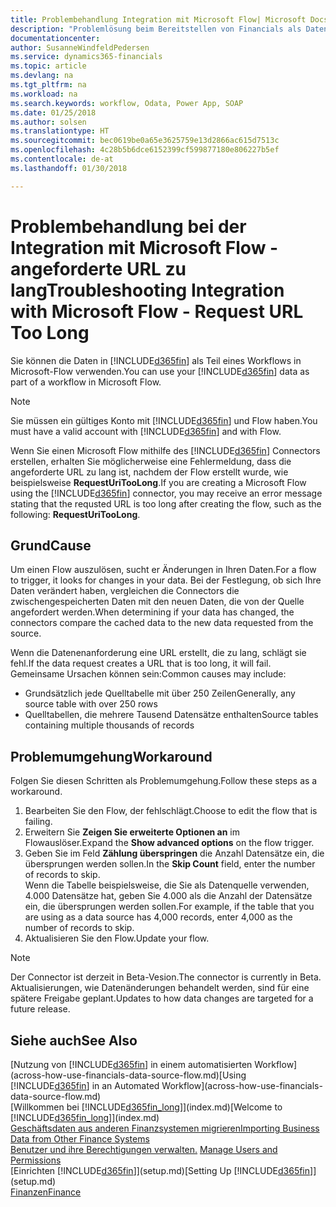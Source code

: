 ```yaml
---
title: Problembehandlung Integration mit Microsoft Flow| Microsoft Docs
description: "Problemlösung beim Bereitstellen von Financials als Datenquelle und beim Definieren einer OData-URL für Ihre Webdienste, um eine Geschäfts-App mithilfe einem automatisierten Workflow zu erstellen."
documentationcenter: 
author: SusanneWindfeldPedersen
ms.service: dynamics365-financials
ms.topic: article
ms.devlang: na
ms.tgt_pltfrm: na
ms.workload: na
ms.search.keywords: workflow, Odata, Power App, SOAP
ms.date: 01/25/2018
ms.author: solsen
ms.translationtype: HT
ms.sourcegitcommit: bec0619be0a65e3625759e13d2866ac615d7513c
ms.openlocfilehash: 4c28b5b6dce6152399cf599877180e806227b5ef
ms.contentlocale: de-at
ms.lasthandoff: 01/30/2018

---
```

# <a name="troubleshooting-integration-with-microsoft-flow---request-url-too-long"></a><span data-ttu-id="9c4c6-103">Problembehandlung bei der Integration mit Microsoft Flow - angeforderte URL zu lang</span><span class="sxs-lookup"><span data-stu-id="9c4c6-103">Troubleshooting Integration with Microsoft Flow - Request URL Too Long</span></span>
<span data-ttu-id="9c4c6-104">Sie können die Daten in [!INCLUDE[d365fin](includes/d365fin_md.md)] als Teil eines Workflows in Microsoft-Flow verwenden.</span><span class="sxs-lookup"><span data-stu-id="9c4c6-104">You can use your [!INCLUDE[d365fin](includes/d365fin_md.md)] data as part of a workflow in Microsoft Flow.</span></span>  

> [!NOTE]  
>   <span data-ttu-id="9c4c6-105">Sie müssen ein gültiges Konto mit [!INCLUDE[d365fin](includes/d365fin_md.md)] und Flow haben.</span><span class="sxs-lookup"><span data-stu-id="9c4c6-105">You must have a valid account with [!INCLUDE[d365fin](includes/d365fin_md.md)] and with Flow.</span></span>  

<span data-ttu-id="9c4c6-106">Wenn Sie einen Microsoft Flow mithilfe des [!INCLUDE[d365fin](includes/d365fin_md.md)] Connectors erstellen, erhalten Sie möglicherweise eine Fehlermeldung, dass die angeforderte URL zu lang ist, nachdem der Flow erstellt wurde, wie beispielsweise **RequestUriTooLong**.</span><span class="sxs-lookup"><span data-stu-id="9c4c6-106">If you are creating a Microsoft Flow using the [!INCLUDE[d365fin](includes/d365fin_md.md)] connector, you may receive an error message stating that the requsted URL is too long after creating the flow, such as the following: **RequestUriTooLong**.</span></span>

## <a name="cause"></a><span data-ttu-id="9c4c6-107">Grund</span><span class="sxs-lookup"><span data-stu-id="9c4c6-107">Cause</span></span>
<span data-ttu-id="9c4c6-108">Um einen Flow auszulösen, sucht er Änderungen in Ihren Daten.</span><span class="sxs-lookup"><span data-stu-id="9c4c6-108">For a flow to trigger, it looks for changes in your data.</span></span> <span data-ttu-id="9c4c6-109">Bei der Festlegung, ob sich Ihre Daten verändert haben, vergleichen die Connectors die zwischengespeicherten Daten mit den neuen Daten, die von der Quelle angefordert werden.</span><span class="sxs-lookup"><span data-stu-id="9c4c6-109">When determining if your data has changed, the connectors compare the cached data to the new data requested from the source.</span></span>  

<span data-ttu-id="9c4c6-110">Wenn die Datenenanforderung eine URL erstellt, die zu lang, schlägt sie fehl.</span><span class="sxs-lookup"><span data-stu-id="9c4c6-110">If the data request creates a URL that is too long, it will fail.</span></span> <span data-ttu-id="9c4c6-111">Gemeinsame Ursachen können sein:</span><span class="sxs-lookup"><span data-stu-id="9c4c6-111">Common causes may include:</span></span>
- <span data-ttu-id="9c4c6-112">Grundsätzlich jede Quelltabelle mit über 250 Zeilen</span><span class="sxs-lookup"><span data-stu-id="9c4c6-112">Generally, any source table with over 250 rows</span></span>
- <span data-ttu-id="9c4c6-113">Quelltabellen, die mehrere Tausend Datensätze enthalten</span><span class="sxs-lookup"><span data-stu-id="9c4c6-113">Source tables containing multiple thousands of records</span></span>

## <a name="workaround"></a><span data-ttu-id="9c4c6-114">Problemumgehung</span><span class="sxs-lookup"><span data-stu-id="9c4c6-114">Workaround</span></span>
<span data-ttu-id="9c4c6-115">Folgen Sie diesen Schritten als Problemumgehung.</span><span class="sxs-lookup"><span data-stu-id="9c4c6-115">Follow these steps as a workaround.</span></span>
1. <span data-ttu-id="9c4c6-116">Bearbeiten Sie den Flow, der fehlschlägt.</span><span class="sxs-lookup"><span data-stu-id="9c4c6-116">Choose to edit the flow that is failing.</span></span>
2. <span data-ttu-id="9c4c6-117">Erweitern Sie **Zeigen Sie erweiterte Optionen an** im Flowauslöser.</span><span class="sxs-lookup"><span data-stu-id="9c4c6-117">Expand the **Show advanced options** on the flow trigger.</span></span>
3. <span data-ttu-id="9c4c6-118">Geben Sie im Feld **Zählung überspringen** die Anzahl Datensätze ein, die übersprungen werden sollen.</span><span class="sxs-lookup"><span data-stu-id="9c4c6-118">In the **Skip Count** field, enter the number of records to skip.</span></span>  
<span data-ttu-id="9c4c6-119">Wenn die Tabelle beispielsweise, die Sie als Datenquelle verwenden, 4.000 Datensätze hat, geben Sie 4.000 als die Anzahl der Datensätze ein, die übersprungen werden sollen.</span><span class="sxs-lookup"><span data-stu-id="9c4c6-119">For example, if the table that you are using as a data source has 4,000 records, enter 4,000 as the number of records to skip.</span></span>
4. <span data-ttu-id="9c4c6-120">Aktualisieren Sie den Flow.</span><span class="sxs-lookup"><span data-stu-id="9c4c6-120">Update your flow.</span></span>

> [!NOTE]  
> <span data-ttu-id="9c4c6-121">Der Connector ist derzeit in Beta-Vesion.</span><span class="sxs-lookup"><span data-stu-id="9c4c6-121">The connector is currently in Beta.</span></span> <span data-ttu-id="9c4c6-122">Aktualisierungen, wie Datenänderungen behandelt werden, sind für eine spätere Freigabe geplant.</span><span class="sxs-lookup"><span data-stu-id="9c4c6-122">Updates to how data changes are targeted for a future release.</span></span>


## <a name="see-also"></a><span data-ttu-id="9c4c6-123">Siehe auch</span><span class="sxs-lookup"><span data-stu-id="9c4c6-123">See Also</span></span>
<span data-ttu-id="9c4c6-124">[Nutzung von [!INCLUDE[d365fin](includes/d365fin_md.md)] in einem automatisierten Workflow](across-how-use-financials-data-source-flow.md)</span><span class="sxs-lookup"><span data-stu-id="9c4c6-124">[Using [!INCLUDE[d365fin](includes/d365fin_md.md)] in an Automated Workflow](across-how-use-financials-data-source-flow.md)</span></span>  
<span data-ttu-id="9c4c6-125">[Willkommen bei [!INCLUDE[d365fin_long](includes/d365fin_long_md.md)]](index.md)</span><span class="sxs-lookup"><span data-stu-id="9c4c6-125">[Welcome to [!INCLUDE[d365fin_long](includes/d365fin_long_md.md)]](index.md)</span></span>  
[<span data-ttu-id="9c4c6-126">Geschäftsdaten aus anderen Finanzsystemen migrieren</span><span class="sxs-lookup"><span data-stu-id="9c4c6-126">Importing Business Data from Other Finance Systems</span></span>](upload-data.md)  
<span data-ttu-id="9c4c6-127">[Benutzer und ihre Berechtigungen verwalten.](ui-how-users-permissions.md)  </span><span class="sxs-lookup"><span data-stu-id="9c4c6-127">[Manage Users and Permissions](ui-how-users-permissions.md)  </span></span>  
<span data-ttu-id="9c4c6-128">[Einrichten [!INCLUDE[d365fin](includes/d365fin_md.md)]](setup.md)</span><span class="sxs-lookup"><span data-stu-id="9c4c6-128">[Setting Up [!INCLUDE[d365fin](includes/d365fin_md.md)]](setup.md)</span></span>  
[<span data-ttu-id="9c4c6-129">Finanzen</span><span class="sxs-lookup"><span data-stu-id="9c4c6-129">Finance</span></span>](finance.md)  

